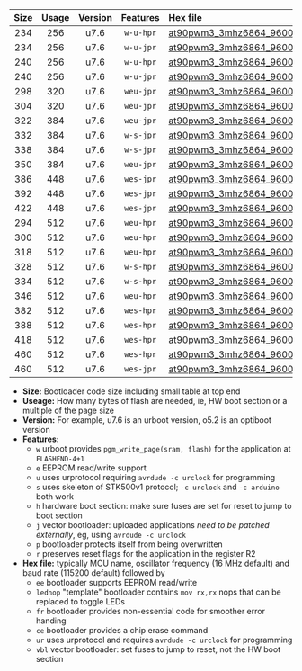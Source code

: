 |Size|Usage|Version|Features|Hex file|
|:-:|:-:|:-:|:-:|:--|
|234|256|u7.6|`w-u-hpr`|[at90pwm3_3mhz6864_9600bps_ur.hex](https://raw.githubusercontent.com/stefanrueger/urboot/main//at90pwm3_3mhz6864_9600bps_ur.hex)|
|234|256|u7.6|`w-u-jpr`|[at90pwm3_3mhz6864_9600bps_ur_vbl.hex](https://raw.githubusercontent.com/stefanrueger/urboot/main//at90pwm3_3mhz6864_9600bps_ur_vbl.hex)|
|240|256|u7.6|`w-u-hpr`|[at90pwm3_3mhz6864_9600bps_lednop_ur.hex](https://raw.githubusercontent.com/stefanrueger/urboot/main//at90pwm3_3mhz6864_9600bps_lednop_ur.hex)|
|240|256|u7.6|`w-u-jpr`|[at90pwm3_3mhz6864_9600bps_lednop_ur_vbl.hex](https://raw.githubusercontent.com/stefanrueger/urboot/main//at90pwm3_3mhz6864_9600bps_lednop_ur_vbl.hex)|
|298|320|u7.6|`weu-jpr`|[at90pwm3_3mhz6864_9600bps_ee_ur_vbl.hex](https://raw.githubusercontent.com/stefanrueger/urboot/main//at90pwm3_3mhz6864_9600bps_ee_ur_vbl.hex)|
|304|320|u7.6|`weu-jpr`|[at90pwm3_3mhz6864_9600bps_ee_lednop_ur_vbl.hex](https://raw.githubusercontent.com/stefanrueger/urboot/main//at90pwm3_3mhz6864_9600bps_ee_lednop_ur_vbl.hex)|
|322|384|u7.6|`weu-jpr`|[at90pwm3_3mhz6864_9600bps_ee_lednop_fr_ur_vbl.hex](https://raw.githubusercontent.com/stefanrueger/urboot/main//at90pwm3_3mhz6864_9600bps_ee_lednop_fr_ur_vbl.hex)|
|332|384|u7.6|`w-s-jpr`|[at90pwm3_3mhz6864_9600bps_vbl.hex](https://raw.githubusercontent.com/stefanrueger/urboot/main//at90pwm3_3mhz6864_9600bps_vbl.hex)|
|338|384|u7.6|`w-s-jpr`|[at90pwm3_3mhz6864_9600bps_lednop_vbl.hex](https://raw.githubusercontent.com/stefanrueger/urboot/main//at90pwm3_3mhz6864_9600bps_lednop_vbl.hex)|
|350|384|u7.6|`weu-jpr`|[at90pwm3_3mhz6864_9600bps_ee_lednop_fr_ce_ur_vbl.hex](https://raw.githubusercontent.com/stefanrueger/urboot/main//at90pwm3_3mhz6864_9600bps_ee_lednop_fr_ce_ur_vbl.hex)|
|386|448|u7.6|`wes-jpr`|[at90pwm3_3mhz6864_9600bps_ee_vbl.hex](https://raw.githubusercontent.com/stefanrueger/urboot/main//at90pwm3_3mhz6864_9600bps_ee_vbl.hex)|
|392|448|u7.6|`wes-jpr`|[at90pwm3_3mhz6864_9600bps_ee_lednop_vbl.hex](https://raw.githubusercontent.com/stefanrueger/urboot/main//at90pwm3_3mhz6864_9600bps_ee_lednop_vbl.hex)|
|422|448|u7.6|`wes-jpr`|[at90pwm3_3mhz6864_9600bps_ee_lednop_fr_vbl.hex](https://raw.githubusercontent.com/stefanrueger/urboot/main//at90pwm3_3mhz6864_9600bps_ee_lednop_fr_vbl.hex)|
|294|512|u7.6|`weu-hpr`|[at90pwm3_3mhz6864_9600bps_ee_ur.hex](https://raw.githubusercontent.com/stefanrueger/urboot/main//at90pwm3_3mhz6864_9600bps_ee_ur.hex)|
|300|512|u7.6|`weu-hpr`|[at90pwm3_3mhz6864_9600bps_ee_lednop_ur.hex](https://raw.githubusercontent.com/stefanrueger/urboot/main//at90pwm3_3mhz6864_9600bps_ee_lednop_ur.hex)|
|318|512|u7.6|`weu-hpr`|[at90pwm3_3mhz6864_9600bps_ee_lednop_fr_ur.hex](https://raw.githubusercontent.com/stefanrueger/urboot/main//at90pwm3_3mhz6864_9600bps_ee_lednop_fr_ur.hex)|
|328|512|u7.6|`w-s-hpr`|[at90pwm3_3mhz6864_9600bps.hex](https://raw.githubusercontent.com/stefanrueger/urboot/main//at90pwm3_3mhz6864_9600bps.hex)|
|334|512|u7.6|`w-s-hpr`|[at90pwm3_3mhz6864_9600bps_lednop.hex](https://raw.githubusercontent.com/stefanrueger/urboot/main//at90pwm3_3mhz6864_9600bps_lednop.hex)|
|346|512|u7.6|`weu-hpr`|[at90pwm3_3mhz6864_9600bps_ee_lednop_fr_ce_ur.hex](https://raw.githubusercontent.com/stefanrueger/urboot/main//at90pwm3_3mhz6864_9600bps_ee_lednop_fr_ce_ur.hex)|
|382|512|u7.6|`wes-hpr`|[at90pwm3_3mhz6864_9600bps_ee.hex](https://raw.githubusercontent.com/stefanrueger/urboot/main//at90pwm3_3mhz6864_9600bps_ee.hex)|
|388|512|u7.6|`wes-hpr`|[at90pwm3_3mhz6864_9600bps_ee_lednop.hex](https://raw.githubusercontent.com/stefanrueger/urboot/main//at90pwm3_3mhz6864_9600bps_ee_lednop.hex)|
|418|512|u7.6|`wes-hpr`|[at90pwm3_3mhz6864_9600bps_ee_lednop_fr.hex](https://raw.githubusercontent.com/stefanrueger/urboot/main//at90pwm3_3mhz6864_9600bps_ee_lednop_fr.hex)|
|460|512|u7.6|`wes-hpr`|[at90pwm3_3mhz6864_9600bps_ee_lednop_fr_ce.hex](https://raw.githubusercontent.com/stefanrueger/urboot/main//at90pwm3_3mhz6864_9600bps_ee_lednop_fr_ce.hex)|
|460|512|u7.6|`wes-jpr`|[at90pwm3_3mhz6864_9600bps_ee_lednop_fr_ce_vbl.hex](https://raw.githubusercontent.com/stefanrueger/urboot/main//at90pwm3_3mhz6864_9600bps_ee_lednop_fr_ce_vbl.hex)|

- **Size:** Bootloader code size including small table at top end
- **Useage:** How many bytes of flash are needed, ie, HW boot section or a multiple of the page size
- **Version:** For example, u7.6 is an urboot version, o5.2 is an optiboot version
- **Features:**
  + `w` urboot provides `pgm_write_page(sram, flash)` for the application at `FLASHEND-4+1`
  + `e` EEPROM read/write support
  + `u` uses urprotocol requiring `avrdude -c urclock` for programming
  + `s` uses skeleton of STK500v1 protocol; `-c urclock` and `-c arduino` both work
  + `h` hardware boot section: make sure fuses are set for reset to jump to boot section
  + `j` vector bootloader: uploaded applications *need to be patched externally*, eg, using `avrdude -c urclock`
  + `p` bootloader protects itself from being overwritten
  + `r` preserves reset flags for the application in the register R2
- **Hex file:** typically MCU name, oscillator frequency (16 MHz default) and baud rate (115200 default) followed by
  + `ee` bootloader supports EEPROM read/write
  + `lednop` "template" bootloader contains `mov rx,rx` nops that can be replaced to toggle LEDs
  + `fr` bootloader provides non-essential code for smoother error handing
  + `ce` bootloader provides a chip erase command
  + `ur` uses urprotocol and requires `avrdude -c urclock` for programming
  + `vbl` vector bootloader: set fuses to jump to reset, not the HW boot section
